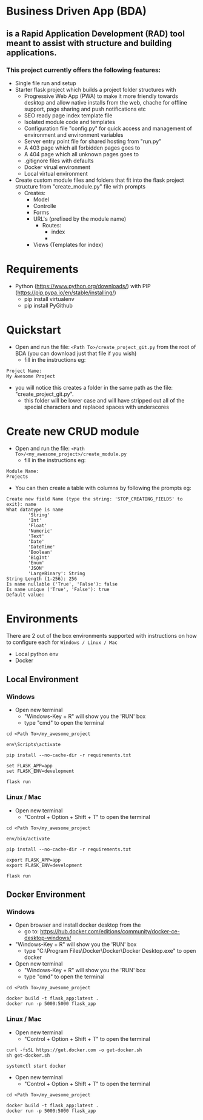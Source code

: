 # Business Driven App (BDA)
## is a Rapid Application Development (RAD) tool meant to assist with structure and building applications.

### This project currently offers the following features:
* Single file run and setup
* Starter flask project which builds a project folder structures with  
    * Progressive Web App (PWA) to make it more friendly towards desktop and allow native installs from the web, chache for offline support, page sharing and push notifications etc
    * SEO ready page index template file
    * Isolated module code and templates
    * Configuration file "config.py" for quick access and management of environment and environment variables
    * Server entry point file for shared hosting from "run.py" 
    * A 403 page which all forbidden pages goes to
    * A 404 page which all unknown pages goes to
    * .gitignore files with defaults
    * Docker virual environment
    * Local virtual environment
* Create custom module files and folders that fit into the flask project structure from "create_module.py" file with prompts
    * Creates:
        * Model
        * Controlle
        * Forms
        * URL's (prefixed by the module name)
            * Routes:
                * index
                * 
        * Views (Templates for index)


# Requirements
* Python (https://www.python.org/downloads/) with PIP (https://pip.pypa.io/en/stable/installing/)
    * pip install virtualenv
    * pip install PyGithub

# Quickstart
* Open and run the file: `<Path To>/create_project_git.py` from the root of BDA (you can download just that file if you wish)
    * fill in the instructions eg:
```
Project Name:
My Awesome Project
```
* you will notice this creates a folder in the same path as the file: "create_project_git.py".
    * this folder will be lower case and will have stripped out all of the special characters and replaced spaces with underscores

# Create new CRUD module
* Open and run the file: `<Path To>/<my_awesome_project>/create_module.py`
    * fill in the instructions eg:
```
Module Name:
Projects
```
* You can then create a table with columns by following the prompts eg:
```
Create new field Name (type the string: 'STOP_CREATING_FIELDS' to exit): name
What datatype is name
        'String'
        'Int'
        'Float'
        'Numeric'
        'Text'
        'Date'
        'DateTime'
        'Boolean'
        'BigInt'
        'Enum'
        'JSON'
        'LargeBinary': String
String Length (1-256): 256
Is name nullable ('True', 'False'): false
Is name unique ('True', 'False'): true
Default value: 

``` 

# Environments
There are 2 out of the box environments supported with instructions on how to configure each for  `Windows / Linux / Mac`
* Local python env
* Docker

## Local Environment
### Windows
* Open new terminal
    * "Windows-Key + R" will show you the 'RUN' box
    * type "cmd" to open the terminal
```
cd <Path To>/my_awesome_project

env\Scripts\activate

pip install --no-cache-dir -r requirements.txt

set FLASK_APP=app
set FLASK_ENV=development

flask run

```
### Linux / Mac
* Open new terminal
    * "Control + Option + Shift + T" to open the terminal
```
cd <Path To>/my_awesome_project

env/bin/activate

pip install --no-cache-dir -r requirements.txt

export FLASK_APP=app
export FLASK_ENV=development

flask run

```

## Docker Environment
### Windows
* Open browser and install docker desktop from the 
    * go to: https://hub.docker.com/editions/community/docker-ce-desktop-windows/
* "Windows-Key + R" will show you the 'RUN' box
    * type "C:\Program Files\Docker\Docker\Docker Desktop.exe" to open docker
* Open new terminal
    * "Windows-Key + R" will show you the 'RUN' box
    * type "cmd" to open the terminal
```
cd <Path To>/my_awesome_project

docker build -t flask_app:latest .
docker run -p 5000:5000 flask_app

```
### Linux / Mac
* Open new terminal
    * "Control + Option + Shift + T" to open the terminal
```
curl -fsSL https://get.docker.com -o get-docker.sh
sh get-docker.sh

systemctl start docker

```
* Open new terminal
    * "Control + Option + Shift + T" to open the terminal
```
cd <Path To>/my_awesome_project

docker build -t flask_app:latest .
docker run -p 5000:5000 flask_app

```